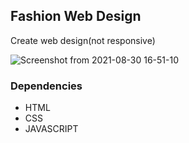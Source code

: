## Fashion Web Design

Create web design(not responsive)

<img src="https://user-images.githubusercontent.com/81065424/131321467-c45fc021-1883-40f5-a1db-77a0592834c9.png" alt="Screenshot from 2021-08-30 16-51-10" >

### Dependencies
  - HTML
  - CSS
  - JAVASCRIPT